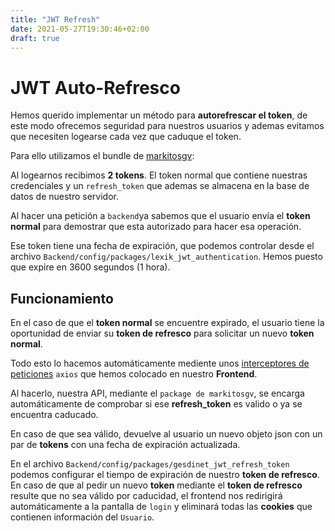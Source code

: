 ```yaml
---
title: "JWT Refresh"
date: 2021-05-27T19:30:46+02:00
draft: true
---
```


# JWT Auto-Refresco
Hemos querido implementar un método para **autorefrescar el token**, de este modo ofrecemos seguridad para nuestros usuarios y ademas evitamos que necesiten logearse cada vez que caduque el token.

Para ello utilizamos el bundle de [markitosgv](https://github.com/markitosgv/JWTRefreshTokenBundle):

Al logearnos recibimos **2 tokens**. El token normal que contiene nuestras credenciales y un `refresh_token` que ademas se almacena en la base de datos de nuestro servidor.

Al hacer una petición a `backend`ya sabemos que el usuario envía el **token normal** para demostrar que esta autorizado para hacer esa operación.

Ese token tiene una fecha de expiración, que podemos controlar desde el archivo `Backend/config/packages/lexik_jwt_authentication`. Hemos puesto que expire en 3600 segundos (1 hora).

## Funcionamiento

En el caso de que el **token normal** se encuentre expirado, el usuario tiene la oportunidad de enviar su **token de refresco** para solicitar un nuevo **token normal**.

Todo esto lo hacemos automáticamente mediente unos [interceptores de peticiones](../frontend/InterceptoresAxios) `axios` que hemos colocado en nuestro **Frontend**.

Al hacerlo, nuestra API, mediante el `package de markitosgv`, se encarga automáticamente de comprobar si ese **refresh_token** es valido o ya se encuentra caducado. 

En caso de que sea válido, devuelve al usuario un nuevo objeto json con un par de **tokens** con una fecha de expiración actualizada.

En el archivo `Backend/config/packages/gesdinet_jwt_refresh_token` podemos configurar el tiempo de expiración de nuestro **token de refresco**. En caso de que al pedir un nuevo **token** mediante el **token de refresco** resulte que no sea válido por caducidad, el frontend nos redirigirá automáticamente a la pantalla de `login` y eliminará todas las **cookies** que contienen información del `Usuario`.